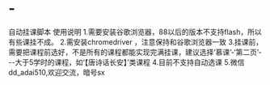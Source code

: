 # -
自动挂课脚本
使用说明
1.需要安装谷歌浏览器，88以后的版本不支持flash，所以有些课挂不成。
2.需安装chromedriver ，注意保持和谷歌浏览器一致
3.挂课前，需要把课程前选好，不是所有的课程都能实现完满挂课，建议选择‘慕课’-‘第二页’---大于5学时的课程，如‘【唐诗话长安】’类课程
4.目前不支持自动选课
5.微信dd_adai510,欢迎交流，暗号sx
